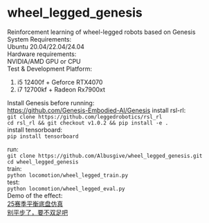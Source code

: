 # wheel_legged_genesis
Reinforcement learning of wheel-legged robots based on Genesis  
System Requirements:  
Ubuntu 20.04/22.04/24.04  
Hardware requirements:  
NVIDIA/AMD GPU or CPU  
Test & Development Platform:  
1. i5 12400f +  Geforce RTX4070  
2. i7 12700kf + Radeon Rx7900xt

Install Genesis before running:  
<https://github.com/Genesis-Embodied-AI/Genesis>
install rsl-rl:    
`git clone https://github.com/leggedrobotics/rsl_rl`  
`cd rsl_rl && git checkout v1.0.2 && pip install -e .`  
install tensorboard:    
`pip install tensorboard`

run:  
`git clone https://github.com/Albusgive/wheel_legged_genesis.git`  
`cd wheel_legged_genesis`  
train:  
`python locomotion/wheel_legged_train.py`  
test:  
`python locomotion/wheel_legged_eval.py`  
Demo of the effect:    
[25赛季平衡底盘仿真](https://www.bilibili.com/video/BV1DUNHe7EjP/?share_source=copy_web>)  
[别平步了，要不双足吧](https://www.bilibili.com/video/BV1oSN8eUEXw/?share_source=copy_web>)    
